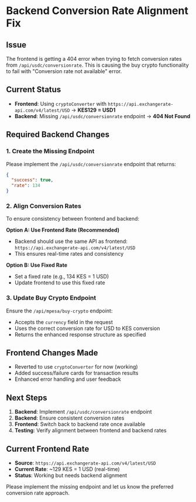 # Backend Conversion Rate Alignment Fix

## Issue
The frontend is getting a 404 error when trying to fetch conversion rates from `/api/usdc/conversionrate`. This is causing the buy crypto functionality to fail with "Conversion rate not available" error.

## Current Status
- **Frontend**: Using `cryptoConverter` with `https://api.exchangerate-api.com/v4/latest/USD` → **KES129 = USD1**
- **Backend**: Missing `/api/usdc/conversionrate` endpoint → **404 Not Found**

## Required Backend Changes

### 1. Create the Missing Endpoint
Please implement the `/api/usdc/conversionrate` endpoint that returns:
```json
{
  "success": true,
  "rate": 134
}
```

### 2. Align Conversion Rates
To ensure consistency between frontend and backend:

**Option A: Use Frontend Rate (Recommended)**
- Backend should use the same API as frontend: `https://api.exchangerate-api.com/v4/latest/USD`
- This ensures real-time rates and consistency

**Option B: Use Fixed Rate**
- Set a fixed rate (e.g., 134 KES = 1 USD)
- Update frontend to use this fixed rate

### 3. Update Buy Crypto Endpoint
Ensure the `/api/mpesa/buy-crypto` endpoint:
- Accepts the `currency` field in the request
- Uses the correct conversion rate for USD to KES conversion
- Returns the enhanced response structure as specified

## Frontend Changes Made
- Reverted to use `cryptoConverter` for now (working)
- Added success/failure cards for transaction results
- Enhanced error handling and user feedback

## Next Steps
1. **Backend**: Implement `/api/usdc/conversionrate` endpoint
2. **Backend**: Ensure consistent conversion rates
3. **Frontend**: Switch back to backend rate once available
4. **Testing**: Verify alignment between frontend and backend rates

## Current Frontend Rate
- **Source**: `https://api.exchangerate-api.com/v4/latest/USD`
- **Current Rate**: ~129 KES = 1 USD (real-time)
- **Status**: Working but needs backend alignment

Please implement the missing endpoint and let us know the preferred conversion rate approach.
